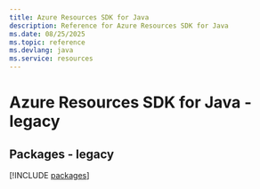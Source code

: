 ```yaml
---
title: Azure Resources SDK for Java
description: Reference for Azure Resources SDK for Java
ms.date: 08/25/2025
ms.topic: reference
ms.devlang: java
ms.service: resources
---
```

# Azure Resources SDK for Java - legacy
## Packages - legacy
[!INCLUDE [packages](resources-index.md)]